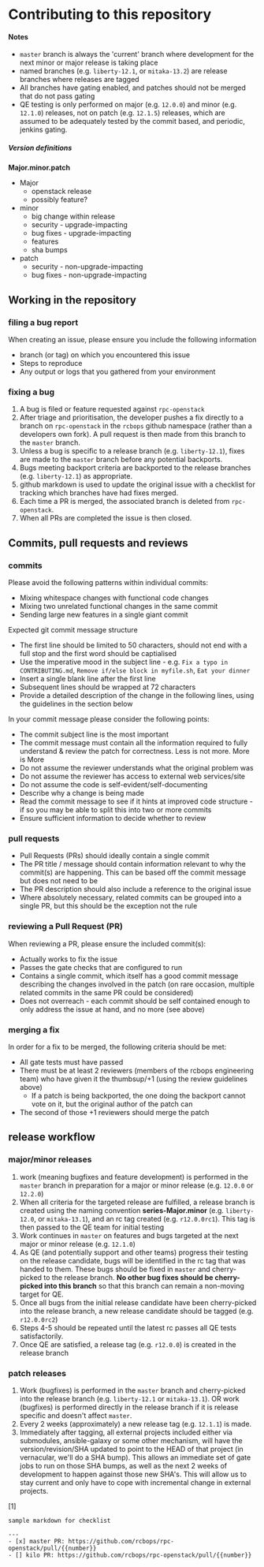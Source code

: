 # Contributing to this repository

#### Notes
- ```master``` branch is always the 'current' branch where development for the next minor or major release is taking place
- named branches (e.g. ```liberty-12.1```, or ```mitaka-13.2```) are release branches where releases are tagged
- All branches have gating enabled, and patches should not be merged that do not pass gating
- QE testing is only performed on major (e.g. ```12.0.0```) and minor (e.g. ```12.1.0```) releases, not on patch (e.g. ```12.1.5```) releases, which are assumed to be adequately tested by the commit based, and periodic, jenkins gating.

##### Version definitions

**Major.minor.patch**

* Major
  * openstack release
  * possibly feature?
* minor
  * big change within release
  * security  - upgrade-impacting
  * bug fixes - upgrade-impacting
  * features
  * sha bumps
* patch
  * security  - non-upgrade-impacting
  * bug fixes - non-upgrade-impacting

## Working in the repository

### filing a bug report

When creating an issue, please ensure you include the following information

* branch (or tag) on which you encountered this issue
* Steps to reproduce
* Any output or logs that you gathered from your environment

### fixing a bug

1. A bug is filed or feature requested against ```rpc-openstack```
2. After triage and prioritisation, the developer pushes a fix directly to a branch on ```rpc-openstack``` in the ```rcbops``` github namespace (rather than a developers own fork). A pull request is then made from this branch to the ```master``` branch.
3. Unless a bug is specific to a release branch (e.g. ```liberty-12.1```), fixes are made to the ```master``` branch before any potential backports.
4. Bugs meeting backport criteria are backported to the release branches (e.g. ```liberty-12.1```) as appropriate.
5. github markdown is used to update the original issue with a checklist for tracking which branches have had fixes merged.
6. Each time a PR is merged, the associated branch is deleted from ```rpc-openstack```.
7. When all PRs are completed the issue is then closed.


## Commits, pull requests and reviews

### commits

Please avoid the following patterns within individual commits:

* Mixing whitespace changes with functional code changes
* Mixing two unrelated functional changes in the same commit
* Sending large new features in a single giant commit

Expected git commit message structure

* The first line should be limited to 50 characters, should not end with a full stop and the first word should be captialised
* Use the imperative mood in the subject line - e.g. ```Fix a typo in CONTRIBUTING.md```, ```Remove if/else block in myfile.sh```, ```Eat your dinner```
* Insert a single blank line after the first line
* Subsequent lines should be wrapped at 72 characters
* Provide a detailed description of the change in the following lines, using the guidelines in the section below

In your commit message please consider the following points:

* The commit subject line is the most important
* The commit message must contain all the information required to fully understand & review the patch for correctness. Less is not more. More is More
* Do not assume the reviewer understands what the original problem was
* Do not assume the reviewer has access to external web services/site
* Do not assume the code is self-evident/self-documenting
* Describe why a change is being made
* Read the commit message to see if it hints at improved code structure - if so you may be able to split this into two or more commits
* Ensure sufficient information to decide whether to review

### pull requests

* Pull Requests (PRs) should ideally contain a single commit
* The PR title / message should contain information relevant to why the commit(s) are happening. This can be based off the commit message but does not need to be
* The PR description should also include a reference to the original issue
* Where absolutely necessary, related commits can be grouped into a single PR, but this should be the exception not the rule

### reviewing a Pull Request (PR)

When reviewing a PR, please ensure the included commit(s):

* Actually works to fix the issue
* Passes the gate checks that are configured to run
* Contains a single commit, which itself has a good commit message describing the changes involved in the patch (on rare occasion, multiple related commits in the same PR could be considered)
* Does not overreach - each commit should be self contained enough to only address the issue at hand, and no more (see above)

### merging a fix

In order for a fix to be merged, the following criteria should be met:

* All gate tests must have passed
* There must be at least 2 reviewers (members of the rcbops engineering team) who have given it the thumbsup/+1 (using the review guidelines above)
  * If a patch is being backported, the one doing the backport cannot vote on it, but the original author of the patch can
* The second of those +1 reviewers should merge the patch


## release workflow

### major/minor releases
1. work (meaning bugfixes and feature development) is performed in the ```master``` branch in preparation for a major or minor release (e.g. ```12.0.0``` or ```12.2.0```)
2. When all criteria for the targeted release are fulfilled, a release branch is created using the naming convention **series-Major.minor** (e.g. ```liberty-12.0```, or ```mitaka-13.1```), and an rc tag created (e.g. ```r12.0.0rc1```). This tag is then passed to the QE team for initial testing
3. Work continues in ```master``` on features and bugs targeted at the next major or minor release (e.g. ```12.1.0```)
4. As QE (and potentially support and other teams) progress their testing on the release candidate, bugs will be identified in the rc tag that was handed to them. These bugs should be fixed in ```master``` and cherry-picked to the release branch. **No other bug fixes should be cherry-picked into this branch** so that this branch can remain a non-moving target for QE.
5. Once all bugs from the initial release candidate have been cherry-picked into the release branch, a new release candidate should be tagged (e.g. ```r12.0.0rc2```)
6. Steps 4-5 should be repeated until the latest rc passes all QE tests satisfactorily.
7. Once QE are satisfied, a release tag (e.g. ```r12.0.0```) is created in the release branch

### patch releases
1. Work (bugfixes) is performed in the ```master``` branch and cherry-picked into the release branch (e.g. ```liberty-12.1``` or ```mitaka-13.1```). OR work (bugfixes) is performed directly in the release branch if it is release specific and doesn't affect ```master```.
2. Every 2 weeks (approximately) a new release tag (e.g. ```12.1.1```) is made.
3. Immediately after tagging, all external projects included either via submodules, ansible-galaxy or some other mechanism, will have the version/revision/SHA updated to point to the HEAD of that project (in vernacular, we'll do a SHA bump). This allows an immediate set of gate jobs to run on those SHA bumps, as well as the next 2 weeks of development to happen against those new SHA's. This will allow us to stay current and only have to cope with incremental change in external projects. 

[1]
```
sample markdown for checklist

---
- [x] master PR: https://github.com/rcbops/rpc-openstack/pull/{{number}}
- [] kilo PR: https://github.com/rcbops/rpc-openstack/pull/{{number}}
```

